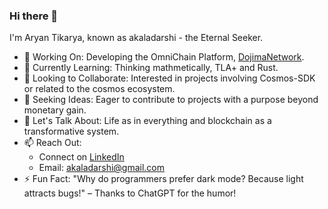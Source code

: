 ### Hi there 👋

I'm Aryan Tikarya, known as akaladarshi - the Eternal Seeker.

- 🔭 Working On: Developing the OmniChain Platform, [DojimaNetwork](https://www.dojima.network).
- 🌱 Currently Learning: Thinking mathmetically, TLA+ and Rust.
- 👯 Looking to Collaborate: Interested in projects involving Cosmos-SDK or related to the cosmos ecosystem.
- 🤔 Seeking Ideas: Eager to contribute to projects with a purpose beyond monetary gain.
- 💬 Let's Talk About: Life as in everything and blockchain as a transformative system.
- 📫 Reach Out:
   - Connect on [LinkedIn](https://www.linkedin.com/in/aryan-tikarya/)
   - Email: akaladarshi@gmail.com
- ⚡ Fun Fact: "Why do programmers prefer dark mode? Because light attracts bugs!" – Thanks to ChatGPT for the humor!
